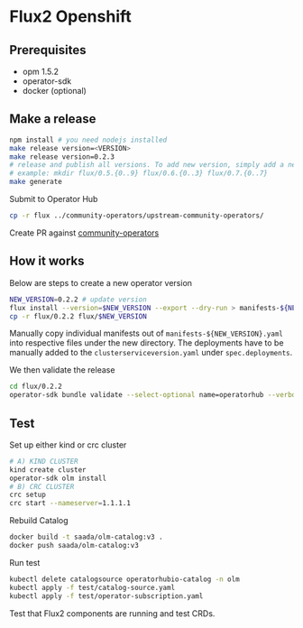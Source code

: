 # Flux2 Openshift

## Prerequisites

- opm 1.5.2
- operator-sdk
- docker (optional)

## Make a release

```sh
npm install # you need nodejs installed
make release version=<VERSION>
make release version=0.2.3
# release and publish all versions. To add new version, simply add a new flux/<version> directory with the desired version and let the script generate everything
# example: mkdir flux/0.5.{0..9} flux/0.6.{0..3} flux/0.7.{0..7}
make generate
```

Submit to Operator Hub

```sh
cp -r flux ../community-operators/upstream-community-operators/
```

Create PR against [community-operators](https://github.com/operator-framework/community-operators)

## How it works

Below are steps to create a new operator version

```sh
NEW_VERSION=0.2.2 # update version
flux install --version=$NEW_VERSION --export --dry-run > manifests-${NEW_VERSION}.yaml
cp -r flux/0.2.2 flux/$NEW_VERSION
```

Manually copy individual manifests out of `manifests-${NEW_VERSION}.yaml` into respective files under the new directory.
The deployments have to be manually added to the `clusterserviceversion.yaml` under `spec.deployments`.

We then validate the release

```sh
cd flux/0.2.2
operator-sdk bundle validate --select-optional name=operatorhub --verbose .
```

## Test

Set up either kind or crc cluster

```sh
# A) KIND CLUSTER
kind create cluster
operator-sdk olm install
# B) CRC CLUSTER
crc setup
crc start --nameserver=1.1.1.1
```

Rebuild Catalog

```sh
docker build -t saada/olm-catalog:v3 .
docker push saada/olm-catalog:v3
```

Run test

```sh
kubectl delete catalogsource operatorhubio-catalog -n olm
kubectl apply -f test/catalog-source.yaml
kubectl apply -f test/operator-subscription.yaml
```

Test that Flux2 components are running and test CRDs.
